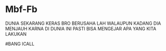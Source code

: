 # Mbf-Fb
DUNIA SEKARANG KERAS BRO
BERUSAHA LAH WALAUPUN KADANG DIA MENJAUH
KARNA DI DUNIA INI PASTI BISA MENGEJAR APA YANG KITA LAKUKAN

#BANG ICALL
